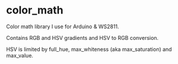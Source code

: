 color_math
==========

Color math library I use for Arduino &amp; WS2811.

Contains RGB and HSV gradients and HSV to RGB conversion.

HSV is limited by full_hue, max_whiteness (aka max_saturation) and max_value.
